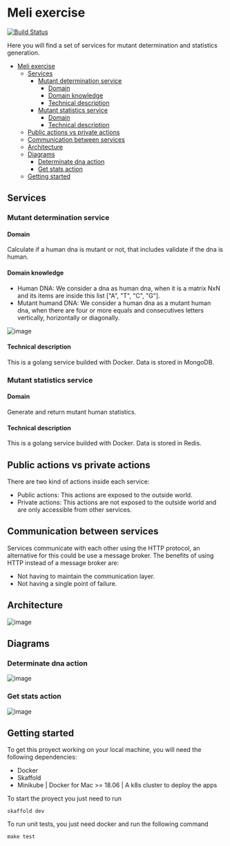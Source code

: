 # Meli exercise
[![Build Status](https://travis-ci.org/LautaroNavarro/meli-exercise.svg?branch=master)](https://travis-ci.org/LautaroNavarro/meli-exercise)

Here you will find a set of services for mutant determination and statistics generation.

- [Meli exercise](#meli-exercise)
  - [Services](#services)
    - [Mutant determination service](#mutant-determination-service)
      - [Domain](#domain)
      - [Domain knowledge](#domain-knowledge)
      - [Technical description](#technical-description)
    - [Mutant statistics service](#mutant-statistics-service)
      - [Domain](#domain-1)
      - [Technical description](#technical-description-1)
  - [Public actions vs private actions](#public-actions-vs-private-actions)
  - [Communication between services](#communication-between-services)
  - [Architecture](#architecture)
  - [Diagrams](#diagrams)
    - [Determinate dna action](#determinate-dna-action)
    - [Get stats action](#get-stats-action)
  - [Getting started](#getting-started)

## Services

### Mutant determination service

#### Domain

Calculate if a human dna is mutant or not, that includes validate if the dna is human.

#### Domain knowledge

* Human DNA: We consider a dna as human dna, when it is a matrix NxN and its items are inside this list ["A", "T", "C", "G"].
* Mutant humand DNA: We consider a human dna as a mutant human dna, when there are four or more equals and consecutives letters vertically, horizontally or diagonally.

![image](https://drive.google.com/uc?export=view&id=1ubC0WNumqg_AVkCTPHjNgfMK9TYvkJbg)


#### Technical description

This is a golang service builded with Docker. Data is stored in MongoDB.

### Mutant statistics service

#### Domain

Generate and return mutant human statistics.

#### Technical description

This is a golang service builded with Docker. Data is stored in Redis.

## Public actions vs private actions

There are two kind of actions inside each service:
* Public actions: This actions are exposed to the outside world.
* Private actions: This actions are not exposed to the outside world and are only accessible from other services.

## Communication between services

Services communicate with each other using the HTTP protocol, an alternative for this could be use a message broker.
The benefits of using HTTP instead of a message broker are:
* Not having to maintain the communication layer.
* Not having a single point of failure.


## Architecture

![image](https://drive.google.com/uc?export=view&id=1TbSaHj9n3L4mtniB4cfhP-lB8ozhcwW4)


## Diagrams

### Determinate dna action
![image](https://drive.google.com/uc?export=view&id=1ylzQoK-HMhZyYQ6jj29hKOOuNWKLohIP)

### Get stats action
![image](https://drive.google.com/uc?export=view&id=1__I12PAhhzpIidqH9MtPldVgXL1ZRoeA)

## Getting started

To get this proyect working on your local machine, you will need the following dependencies:
* Docker
* Skaffold
* Minikube | Docker for Mac >= 18.06 | A k8s cluster to deploy the apps

To start the proyect you just need to run

    skaffold dev

To run unit tests, you just need docker and run the following command

    make test
